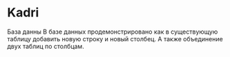 # Kadri
База данны
В базе данных продемонстрировано как в существующую таблицу добавить новую строку и новый столбец. А также объединение двух таблиц по столбцам.
